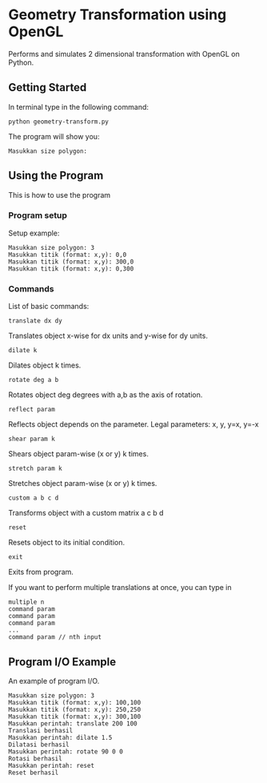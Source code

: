 # Geometry Transformation using OpenGL
Performs and simulates 2 dimensional transformation with OpenGL on Python.

## Getting Started
In terminal type in the following command:
```
python geometry-transform.py
```
The program will show you:
```
Masukkan size polygon:
```

## Using the Program
This is how to use the program

### Program setup
Setup example:
```
Masukkan size polygon: 3
Masukkan titik (format: x,y): 0,0
Masukkan titik (format: x,y): 300,0
Masukkan titik (format: x,y): 0,300
```

### Commands
List of basic commands:
```
translate dx dy
```
Translates object x-wise for dx units and y-wise for dy units.

```
dilate k
```
Dilates object k times.

```
rotate deg a b
```
Rotates object deg degrees with a,b as the axis of rotation.

```
reflect param
```
Reflects object depends on the parameter.
Legal parameters: x, y, y=x, y=-x

```
shear param k
```
Shears object param-wise (x or y) k times.

```
stretch param k
```
Stretches object param-wise (x or y) k times.

```
custom a b c d
```
Transforms object with a custom matrix
a c
b d

```
reset
```
Resets object to its initial condition.

```
exit
```
Exits from program.

If you want to perform multiple translations at once, you can type in
```
multiple n
command param
command param
command param
...
command param // nth input
```

## Program I/O Example
An example of program I/O.
```
Masukkan size polygon: 3
Masukkan titik (format: x,y): 100,100
Masukkan titik (format: x,y): 250,250
Masukkan titik (format: x,y): 300,100
Masukkan perintah: translate 200 100
Translasi berhasil
Masukkan perintah: dilate 1.5
Dilatasi berhasil
Masukkan perintah: rotate 90 0 0
Rotasi berhasil
Masukkan perintah: reset
Reset berhasil

```
